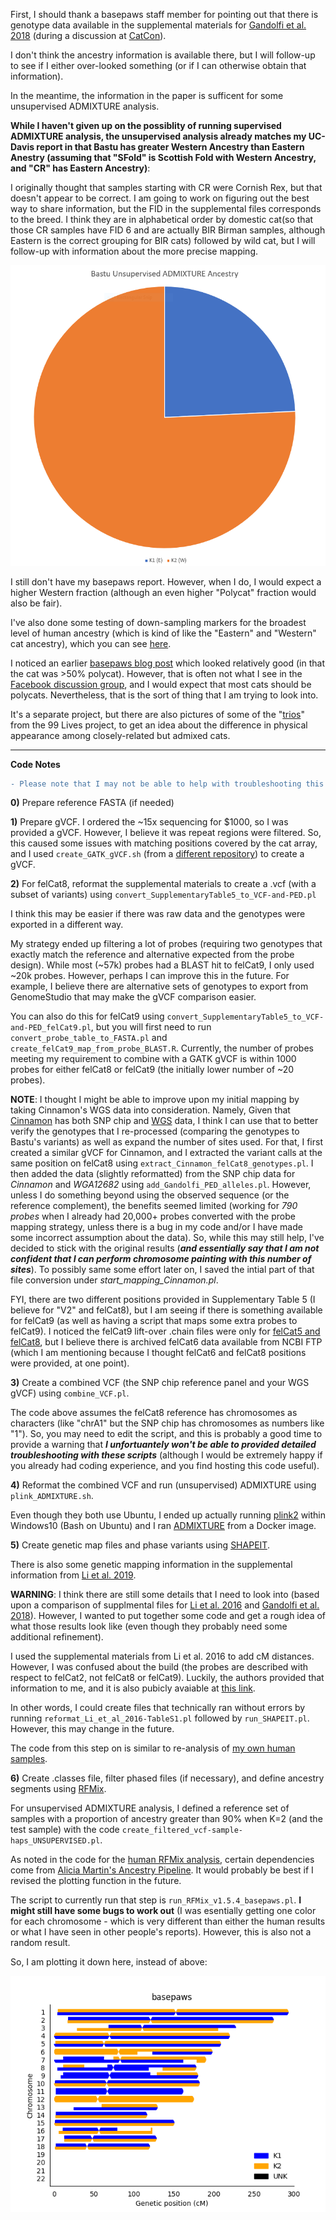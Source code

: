 First, I should thank a basepaws staff member for pointing out that there is genotype data available in the supplemental materials for [Gandolfi et al. 2018](https://www.nature.com/articles/s41598-018-25438-0) (during a discussion at [CatCon](https://www.catconworldwide.com/)).

I don't think the ancestry information is available there, but I will follow-up to see if I either over-looked something (or if I can otherwise obtain that information).

In the meantime, the information in the paper is sufficent for some unsupervised ADMIXTURE analysis.

**While I haven't given up on the possiblity of running supervised ADMIXTURE analysis, the unsupervised analysis already matches my UC-Davis report in that Bastu has greater Western Ancestry than Eastern Anestry (assuming that "SFold" is Scottish Fold with Western Ancestry, and "CR" has Eastern Ancestry)**:

I originally thought that samples starting with CR were Cornish Rex, but that doesn't appear to be correct.  I am going to work on figuring out the best way to share information, but the FID in the supplemental files corresponds to the breed.  I think they are in alphabetical order by domestic cat(so that those CR samples have FID 6 and are actually BIR Birman samples, although Eastern is the correct grouping for BIR cats) followed by wild cat, but I will follow-up with information about the more precise mapping.

![Bastu unsupervised ADMIXTURE](Bastu_unsupervised_K2.PNG)

I still don't have my basepaws report.  However, when I do, I would expect a higher Western fraction (although an even higher "Polycat" fraction would also be fair).

I've also done some testing of down-sampling markers for the broadest level of human ancestry (which is kind of like the "Eastern" and "Western" cat ancestry), which you can see [here](https://github.com/cwarden45/DTC_Scripts/blob/master/Genes_for_Good/RFMix_ReAnalysis/Downsample_Test/README.md).

I noticed an earlier [basepaws blog post](https://www.basepaws.com/blog/new-basepaws-reports-announcement-136) which looked relatively good (in that the cat was >50% polycat).  However, that is often not what I see in the [Facebook discussion group](https://www.facebook.com/groups/BasepawssadorsCatDNAClub), and I would expect that most cats should be polycats.  Nevertheless, that is the sort of thing that I am trying to look into.

It's a separate project, but there are also pictures of some of the "[trios](http://felinegenetics.missouri.edu/99lives/successfully-sequenced-cats)" from the 99 Lives project, to get an idea about the difference in physical appearance among closely-related but admixed cats.

-----------------

**Code Notes**

```diff
- Please note that I may not be able to help with troubleshooting this code.  So, this part is for experienced users only!
```

**0)** Prepare reference FASTA (if needed)

**1)** Prepare gVCF.  I ordered the ~15x sequencing for $1000, so I was provided a gVCF.  However, I believe it was repeat regions were filtered.  So, this caused some issues with matching positions covered by the cat array, and I used `create_GATK_gVCF.sh` (from a [different repository](https://github.com/cwarden45/DTC_Scripts/blob/master/Helix_Mayo_GeneGuide/IBD_Genetic_Distance/create_GATK_gVCF.sh)) to create a gVCF.

**2)** For felCat8, reformat the supplemental materials to create a .vcf (with a subset of variants) using `convert_SupplementaryTable5_to_VCF-and-PED.pl`

I think this may be easier if there was raw data and the genotypes were exported in a different way.

My strategy ended up filtering a lot of probes (requiring two genotypes that exactly match the reference and alternative expected from the probe design).  While most (~57k) probes had a BLAST hit to felCat9, I only used ~20k probes.  However, perhaps I can improve this in the future.  For example, I believe there are alternative sets of genotypes to export from GenomeStudio that may make the gVCF comparison easier.

You can also do this for felCat9 using `convert_SupplementaryTable5_to_VCF-and-PED_felCat9.pl`, but you will first need to run `convert_probe_table_to_FASTA.pl` and `create_felCat9_map_from_probe_BLAST.R`.  Currently, the number of probes meeting my requirement to combine with a GATK gVCF is within 1000 probes for either felCat8 or felCat9 (the initially lower number of ~20 probes).

**NOTE**: I thought I might be able to improve upon my initial mapping by taking Cinnamon's WGS data into consideration.  Namely, Given that [Cinnamon](https://www.nature.com/news/2007/071031/full/news.2007.208.html) has both SNP chip and [WGS](https://www.ebi.ac.uk/ena/data/view/SRX2376197) data, I think I can use that to better verify the genotypes that I re-processed (comparing the genotypes to Bastu's variants) as well as expand the number of sites used.  For that, I first created a similar gVCF for Cinnamon, and I extracted the variant calls at the same position on felCat8 using `extract_Cinnamon_felCat8_genotypes.pl`.  I then added the data (slightly reformatted) from the SNP chip data for *Cinnamon* and *WGA12682* using `add_Gandolfi_PED_alleles.pl`.  However, unless I do something beyond using the observed sequence (or the reference complement), the benefits seemed limited (working for *790 probes* when I already had 20,000+ probes converted with the probe mapping strategy, unless there is a bug in my code and/or I have made some incorrect assumption about the data).  So, while this may still help, I've decided to stick with the original results (***and essentially say that I am not confident that I can perform chromosome painting with this number of sites***).  To possibly same some effort later on, I saved the intial part of that file conversion under *start_mapping_Cinnamon.pl*.  

FYI, there are two different positions provided in Supplementary Table 5 (I believe for "V2" and felCat8), but I am seeing if there is something available for felCat9 (as well as having a script that maps some extra probes to felCat9).  I noticed the felCat9 lift-over .chain files were only for [felCat5 and felCat8](http://hgdownload.soe.ucsc.edu/goldenPath/felCat9/liftOver/), but I believe there is archived felCat6 data available from NCBI FTP (which I am mentioning because I thought felCat6 and felCat8 positions were provided, at one point).

**3)** Create a combined VCF (the SNP chip reference panel and your WGS gVCF) using `combine_VCF.pl`.

The code above assumes the felCat8 reference has chromosomes as characters (like "chrA1" but the SNP chip has chromosomes as numbers like "1").  So, you may need to edit the script, and this is probably a good time to provide a warning that ***I unfortuantely won't be able to provided detailed troubleshooting with these scripts*** (although I would be extremely happy if you already had coding experience, and you find hosting this code useful).

**4)** Reformat the combined VCF and run (unsupervised) ADMIXTURE using `plink_ADMIXTURE.sh`.

Even though they both use Ubuntu, I ended up actually running [plink2](http://www.cog-genomics.org/plink/2.0/) within Windows10 (Bash on Ubuntu) and I ran [ADMIXTURE](http://software.genetics.ucla.edu/admixture/download.html) from a Docker image.

**5)** Create genetic map files and phase variants using [SHAPEIT](https://mathgen.stats.ox.ac.uk/genetics_software/shapeit/shapeit.html).

There is also some genetic mapping information in the supplemental information from [Li et al. 2019](https://www.g3journal.org/content/6/6/1607.supplemental).

**WARNING**: I think there are still some details that I need to look into (based upon a comparison of supplmental files for [Li et al. 2016](https://www.g3journal.org/content/6/6/1607.supplemental) and [Gandolfi et al. 2018](https://www.nature.com/articles/s41598-018-25438-0)).  However, I wanted to put together some code and get a rough idea of what those results look like (even though they probably need some additional refinement).

I used the supplemental materials from Li et al. 2016 to add cM distances.  However, I was confused about the build (the probes are described with respect to felCat2, not felCat8 or felCat9).  Luckily, the authors provided that information to me, and it is also pubicly avaiable at [this link](https://github.com/ligang1978/Cat-SNP-array-marker-v2-6.2-and-8.0/).

In other words, I could create files that technically ran without errors by running `reformat_Li_et_al_2016-TableS1.pl` followed by `run_SHAPEIT.pl`.  However, this may change in the future.

The code from this step on is similar to re-analysis of [my own human samples](https://github.com/cwarden45/DTC_Scripts/tree/master/Genes_for_Good/RFMix_ReAnalysis).

**6)** Create .classes file, filter phased files (if necessary), and define ancestry segments using [RFMix](https://sites.google.com/site/rfmixlocalancestryinference/).

For unsupervised ADMIXTURE analysis, I defined a reference set of samples with a proportion of ancestry greater than 90% when K=2 (and the test sample) with the code `create_filtered_vcf-sample-haps_UNSUPERVISED.pl`.

As noted in the code for the [human RFMix analysis](https://github.com/cwarden45/DTC_Scripts/blob/master/Genes_for_Good/RFMix_ReAnalysis/README.md), certain dependencies come from [Alicia Martin's Ancestry Pipeline](https://github.com/armartin/ancestry_pipeline).  It would probably be best if I revised the plotting function in the future.

The script to currently run that step is `run_RFMix_v1.5.4_basepaws.pl`.  **I might still have some bugs to work out** (I was esentially getting one color for each chromosome - which is very different than either the human results or what I have seen in other people's reports).  However, this is also not a random result.

So, I am plotting it down here, instead of above:

![Bastu unsupervised RFMIX](Bastu_unsupervised_RFMIX-K2.png)
